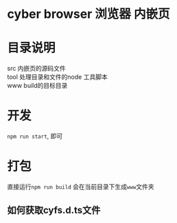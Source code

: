# cyber browser 浏览器 内嵌页



# 目录说明
src 内嵌页的源码文件  
tool  处理目录和文件的node 工具脚本   
www  build的目标目录

# 开发
`npm run start`, 即可


# 打包
直接运行`npm run build`
会在当前目录下生成`www`文件夹

## 如何获取cyfs.d.ts文件

